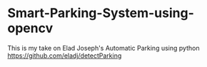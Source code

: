 # Smart-Parking-System-using-opencv
This is my take on Elad Joseph's Automatic Parking using python https://github.com/eladj/detectParking
